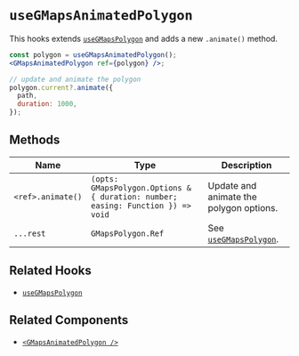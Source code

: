 # `useGMapsAnimatedPolygon`

This hooks extends [`useGMapsPolygon`](/docs/hooks/use-gmaps-polygon.md) and adds a new `.animate()` method.

```jsx
const polygon = useGMapsAnimatedPolygon();
<GMapsAnimatedPolygon ref={polygon} />;

// update and animate the polygon
polygon.current?.animate({
  path,
  duration: 1000,
});
```

## Methods

| Name              | Type                                                                            | Description                                                        |
| ----------------- | ------------------------------------------------------------------------------- | ------------------------------------------------------------------ |
| `<ref>.animate()` | `(opts: GMapsPolygon.Options & { duration: number; easing: Function }) => void` | Update and animate the polygon options.                            |
| `...rest`         | `GMapsPolygon.Ref`                                                              | See [`useGMapsPolygon`](/docs/hooks/use-gmaps-polygon.md#methods). |

## Related Hooks

- [`useGMapsPolygon`](/docs/hooks/use-gmaps-polygon.md)

## Related Components

- [`<GMapsAnimatedPolygon />`](/docs/components/gmaps-animated-polygon.md)
